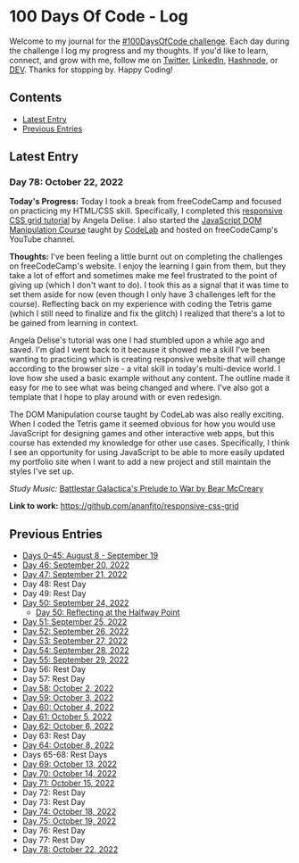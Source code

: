 # 100 Days Of Code - Log
Welcome to my journal for the [#100DaysOfCode challenge](https://www.100daysofcode.com/). Each day during the challenge I log my progress and my thoughts. If you'd like to learn, connect, and grow with me, follow me on [Twitter](https://twitter.com/wordsbyfifi/), [LinkedIn](https://linkedin.com/in/anthonynanfito), [Hashnode](https://ananfito.hashnode.dev/), or [DEV](https://dev.to/ananfito). Thanks for stopping by. Happy Coding!

## Contents

- [Latest Entry](#latest-entry)
- [Previous Entries](#previous-entries)

## Latest Entry

### Day 78: October 22, 2022

**Today's Progress:** Today I took a break from freeCodeCamp and focused on practicing my HTML/CSS skill. Specifically, I completed this [responsive CSS grid tutorial](https://youtu.be/68O6eOGAGqA) by Angela Delise. I also started the [JavaScript DOM Manipulation Course](https://youtu.be/5fb2aPlgoys) taught by [CodeLab](https://www.youtube.com/c/CodeLab98) and hosted on freeCodeCamp's YouTube channel.

**Thoughts:** I've been feeling a little burnt out on completing the challenges on freeCodeCamp's website. I enjoy the learning I gain from them, but they take a lot of effort and sometimes make me feel frustrated to the point of giving up (which I don't want to do). I took this as a signal that it was time to set them aside for now (even though I only have 3 challenges left for the course). Reflecting back on my experience with coding the Tetris game (which I still need to finalize and fix the glitch) I realized that there's a lot to be gained from learning in context.

Angela Delise's tutorial was one I had stumbled upon a while ago and saved. I'm glad I went back to it because it showed me a skill I've been wanting to practicing which is creating responsive website that will change according to the browser size - a vital skill in today's multi-device world. I love how she used a basic example without any content. The outline made it easy for me to see what was being changed and where. I've also got a template that I hope to play around with or even redesign.

The DOM Manipulation course taught by CodeLab was also really exciting. When I coded the Tetris game it seemed obvious for how you would use JavaScript for designing games and other interactive web apps, but this course has extended my knowledge for other use cases. Specifically, I think I see an opportunity for using JavaScript to be able to more easily updated my portfolio site when I want to add a new project and still maintain the styles I've set up.

*Study Music:* [Battlestar Galactica's Prelude to War by Bear McCreary](https://youtu.be/4f2MnaV_j0Q)

**Link to work:** https://github.com/ananfito/responsive-css-grid

## Previous Entries

- [Days 0–45: August 8 - September 19](./days0-45.md)
- [Day 46: September 20, 2022](./day46.md)
- [Day 47: September 21, 2022](./day47.md)
- Day 48: Rest Day
- Day 49: Rest Day
- [Day 50: September 24, 2022](./day50.md)
  - [Day 50: Reflecting at the Halfway Point](./day50-reflection.md)
- [Day 51: September 25, 2022](./day51.md)
- [Day 52: September 26, 2022](./day52.md)
- [Day 53: September 27, 2022](./day53.md)
- [Day 54: September 28, 2022](./day54.md)
- [Day 55: September 29, 2022](./day55.md)
- Day 56: Rest Day
- Day 57: Rest Day
- [Day 58: October 2, 2022](./day58.md)
- [Day 59: October 3, 2022](./day59.md)
- [Day 60: October 4, 2022](./day60.md)
- [Day 61: October 5, 2022](./day61.md)
- [Day 62: October 6, 2022](./day62.md)
- Day 63: Rest Day
- [Day 64: October 8, 2022](./day64.md)
- Days 65-68: Rest Days
- [Day 69: October 13, 2022](./day69.md)
- [Day 70: October 14, 2022](./day70.md)
- [Day 71: October 15, 2022](./day71.md)
- Day 72: Rest Day
- Day 73: Rest Day
- [Day 74: October 18, 2022](./day74.md)
- [Day 75: October 19, 2022](./day75.md)
- Day 76: Rest Day
- Day 77: Rest Day
- [Day 78: October 22, 2022](./day78.md)
